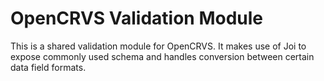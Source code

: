 # OpenCRVS Validation Module

This is a shared validation module for OpenCRVS. It makes use of Joi to expose commonly used schema and handles conversion between certain data field formats.
